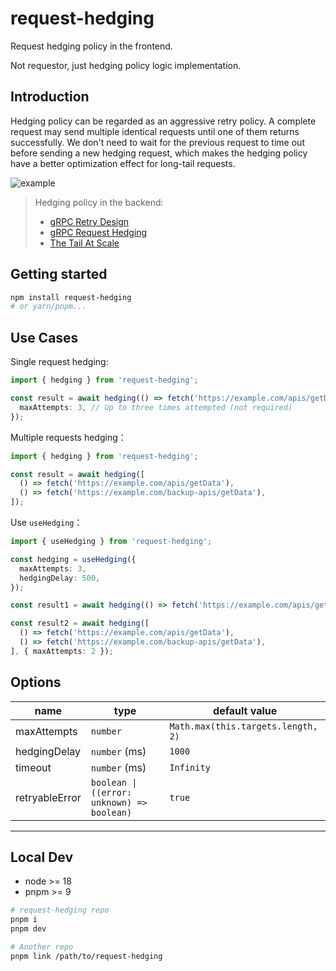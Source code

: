 # request-hedging

Request hedging policy in the frontend.

Not requestor, just hedging policy logic implementation.

## Introduction

Hedging policy can be regarded as an aggressive retry policy. A complete request may send multiple identical requests until one of them returns successfully. We don't need to wait for the previous request to time out before sending a new hedging request, which makes the hedging policy have a better optimization effect for long-tail requests.

![example](https://fastly.jsdelivr.net/gh/ceynri/assets@readme/images/1710681302304Snipaste_2024-03-17_21-14-09.png)

> Hedging policy in the backend:
>
> - [gRPC Retry Design](https://github.com/grpc/proposal/blob/master/A6-client-retries.md#hedging-policy)
> - [gRPC Request Hedging](https://grpc.io/docs/guides/request-hedging/)
> - [The Tail At Scale](https://research.google/pubs/pub40801/)

## Getting started

```sh
npm install request-hedging
# or yarn/pnpm...
```

## Use Cases

Single request hedging:

```ts
import { hedging } from 'request-hedging';

const result = await hedging(() => fetch('https://example.com/apis/getData'), {
  maxAttempts: 3, // Up to three times attempted (not required)
});
```

Multiple requests hedging：

```ts
import { hedging } from 'request-hedging';

const result = await hedging([
  () => fetch('https://example.com/apis/getData'),
  () => fetch('https://example.com/backup-apis/getData'),
]);
```

Use `useHedging`：

```ts
import { useHedging } from 'request-hedging';

const hedging = useHedging({
  maxAttempts: 3,
  hedgingDelay: 500,
});

const result1 = await hedging(() => fetch('https://example.com/apis/getData'));

const result2 = await hedging([
  () => fetch('https://example.com/apis/getData'),
  () => fetch('https://example.com/backup-apis/getData'),
], { maxAttempts: 2 });
```

## Options

| name           | type                                       | default value                      |
| -------------- | ------------------------------------------ | ---------------------------------- |
| maxAttempts    | `number`                                   | `Math.max(this.targets.length, 2)` |
| hedgingDelay   | `number` (ms)                              | `1000`                             |
| timeout        | `number` (ms)                              | `Infinity`                         |
| retryableError | `boolean \| ((error: unknown) => boolean)` | `true`                             |

---

## Local Dev

- node >= 18
- pnpm >= 9

```sh
# request-hedging repo
pnpm i
pnpm dev

# Another repo
pnpm link /path/to/request-hedging
```
